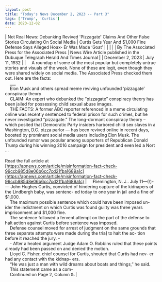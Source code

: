 ```yaml
---
layout: post
title: "Today's News December 2, 2023 -- Part 3"
tags: ['Trump', 'Curtis']
date: 2023-12-02
---
```


| Not Real News: Debunking Revived 'Pizzagate' Claims And Other False Stories Circulating On Social Media | Curtis Gets Year And $1,000 Fine   Defense Says Alleged Hoax- Er Was Made ‘Goat’ |
|  |  |
| By The Associated Press for the Associated Press | News Wire Article published in the Dubuque Telegraph Herald And Times Journal |
| December 2, 2023 | July 11, 1932 |
| &nbsp;&nbsp;&nbsp;&nbsp;A roundup of some of the most popular but completely untrue stories and visuals of the week. None of these are legit, even though they were shared widely on social media. The Associated Press checked them out. Here are the facts:<br>&nbsp;&nbsp;&nbsp;&nbsp;___<br>&nbsp;&nbsp;&nbsp;&nbsp;Elon Musk and others spread meme reviving unfounded ‘pizzagate’ conspiracy theory<br>&nbsp;&nbsp;&nbsp;&nbsp;CLAIM: An expert who debunked the “pizzagate” conspiracy theory has been jailed for possessing child sexual abuse images.<br>&nbsp;&nbsp;&nbsp;&nbsp;THE FACTS: A former ABC reporter referenced in a meme circulating online was recently sentenced to federal prison for such crimes, but he never investigated “pizzagate.” The long-dormant conspiracy theory – which posited that Democratic Party insiders harbored child sex slaves in a Washington, D.C. pizza parlor — has been revived online in recent days, boosted by prominent social media users including Elon Musk. The unfounded rumor was popular among supporters of Republican Donald Trump during his winning 2016 campaign for president and even led a Nort ...<br><br>Read the full article at<br>[https://apnews.com/article/misinformation-fact-check-99ccb985d8e06b6cc7cd21fba1689a1c](https://apnews.com/article/misinformation-fact-check-99ccb985d8e06b6cc7cd21fba1689a1c) | &nbsp;&nbsp;&nbsp;&nbsp;Fliemington, N. J.. July 11—(/)-— John Hughes Curtis, convicted of hindering capture of the kidnapers of the Lindbergh baby, was sentenc- ed today to one year in jail and a fine of $1,000.<br>&nbsp;&nbsp;&nbsp;&nbsp;The maximum possible sentence which could have been imposed un- ider the indictment on which Curtis was found guilty was three years imprisonment and $1,000 fine.<br>&nbsp;&nbsp;&nbsp;&nbsp;The sentence followed a fervent attempt on the part of the defense to halt action against Curtis before sentence was imposed.<br>&nbsp;&nbsp;&nbsp;&nbsp;Defense counsel moved for arrest of judgment on the same grounds that three separate attempts were made during the tria] to halt the ac- tion before it reached the jury. -<br>&nbsp;&nbsp;&nbsp;&nbsp;- After a heated argument Judge Adam O. Robbins ruled that these points already had been passed on and denied the motion.<br>&nbsp;&nbsp;&nbsp;&nbsp;Lloyd C. Fisher, chief counsel for Curtis, shouted that Curtis had nev- er had any contact with the kidnap- ers.<br>&nbsp;&nbsp;&nbsp;&nbsp;“He was just a man with wild dreams about boats and things,” he said.<br>&nbsp;&nbsp;&nbsp;&nbsp;This statement came as a com-<br>&nbsp;&nbsp;&nbsp;&nbsp;Continued on Page 2, Column &.  |